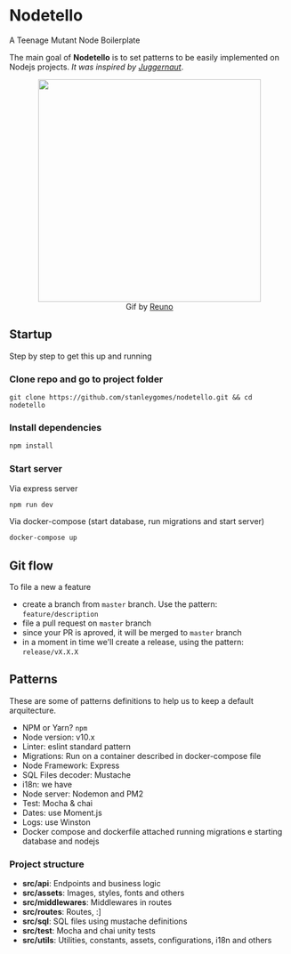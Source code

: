 # Nodetello

A Teenage Mutant Node Boilerplate

The main goal of **Nodetello** is to set patterns to be easily implemented on Nodejs projects. *It was inspired by [Juggernaut](https://github.com/SoftboxLab/juggernaut)*.

<p align="center">
	<img src="https://i.imgur.com/hATGQ6Q.gif" width="400px" />
  <br />
  Gif by <a href="https://dribbble.com/Reuno" target="_blank">Reuno</a>
</p>

## Startup

Step by step to get this up and running

### Clone repo and go to project folder

```
git clone https://github.com/stanleygomes/nodetello.git && cd nodetello
```

### Install dependencies

```bash
npm install
```

### Start server

Via express server

```bash
npm run dev
```

Via docker-compose (start database, run migrations and start server)

```bash
docker-compose up
```

## Git flow

To file a new a feature

- create a branch from `master` branch. Use the pattern: `feature/description`
- file a pull request on `master` branch
- since your PR is aproved, it will be merged to `master` branch
- in a moment in time we'll create a release, using the pattern: `release/vX.X.X`

## Patterns

These are some of patterns definitions to help us to keep a default arquitecture.

- NPM or Yarn? `npm`
- Node version: v10.x
- Linter: eslint standard pattern
- Migrations: Run on a container described in docker-compose file
- Node Framework: Express
- SQL Files decoder: Mustache
- i18n: we have
- Node server: Nodemon and PM2
- Test: Mocha & chai
- Dates: use Moment.js
- Logs: use Winston
- Docker compose and dockerfile attached running migrations e starting database and nodejs

### Project structure

- **src/api**: Endpoints and business logic
- **src/assets**: Images, styles, fonts and others
- **src/middlewares**: Middlewares in routes
- **src/routes**: Routes, :]
- **src/sql**: SQL files using mustache definitions
- **src/test**: Mocha and chai unity tests
- **src/utils**: Utilities, constants, assets, configurations, i18n and others
